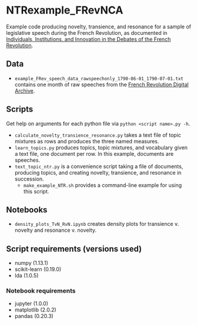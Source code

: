 # NTRexample_FRevNCA

Example code producing novelty, transience, and resonance for a sample of legislative speech during the French Revolution, as documented in [Individuals, Institutions, and Innovation in the Debates of the French Revolution](https://arxiv.org/abs/1710.06867).

## Data

* `example_FRev_speech_data_rawspeechonly_1790-06-01_1790-07-01.txt` contains one month of raw speeches from the [French Revolution Digital Archive](https://frda.stanford.edu/en/ap).

## Scripts

Get help on arguments for each python file via `python <script name>.py -h`.

* `calculate_novelty_transience_resonance.py` takes a text file of topic mixtures as rows and produces the three named measures.
* `learn_topics.py` produces topics, topic mixtures, and vocabulary given a text file, one document per row.  In this example, documents are speeches.
* `text_topic_ntr.py` is a convenience script taking a file of documents, producing topics, and creating novelty, transience, and resonance in succession. 
  - `make_example_NTR.sh` provides a command-line example for using this script.

## Notebooks

* `density_plots_TvN_RvN.ipynb` creates density plots for transience v. novelty and resonance v. novelty.

## Script requirements (versions used)

* numpy (1.13.1)
* scikit-learn (0.19.0)
* lda (1.0.5)

### Notebook requirements

* jupyter (1.0.0)
* matplotlib (2.0.2)
* pandas (0.20.3)
